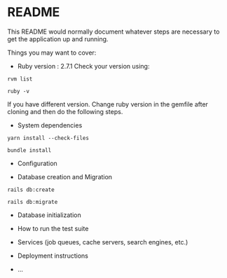 # README

This README would normally document whatever steps are necessary to get the
application up and running.

Things you may want to cover:

- Ruby version : 2.7.1 Check your version using:

```
rvm list
```

```
ruby -v
```

If you have different version. Change ruby version in the gemfile after cloning and then do the following steps.

- System dependencies

```
yarn install --check-files
```

```
bundle install
```

- Configuration

- Database creation and Migration

```
rails db:create
```

```
rails db:migrate
```

- Database initialization

- How to run the test suite

- Services (job queues, cache servers, search engines, etc.)

- Deployment instructions

- ...

